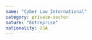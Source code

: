 ```yaml
---
name: "Cyber Law International"
category: private-sector
nature: "Entreprise"
nationality: USA
---
```

    